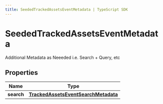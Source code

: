 ```yaml
---
title: SeededTrackedAssetsEventMetadata | TypeScript SDK
---
```



# SeededTrackedAssetsEventMetadata

Additional Metadata as Neeeded i.e. Search + Query, etc

## Properties

Name | Type
------------ | -------------
**search** | [**TrackedAssetsEventSearchMetadata**](TrackedAssetsEventSearchMetadata)


